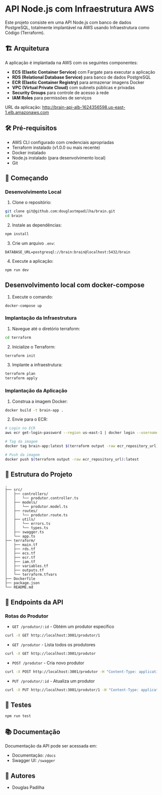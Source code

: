 # API Node.js com Infraestrutura AWS

Este projeto consiste em uma API Node.js com banco de dados PostgreSQL, totalmente implantável na AWS usando Infraestrutura como Código (Terraform).

## 🏗️ Arquitetura

A aplicação é implantada na AWS com os seguintes componentes:

- **ECS (Elastic Container Service)** com Fargate para executar a aplicação
- **RDS (Relational Database Service)** para banco de dados PostgreSQL
- **ECR (Elastic Container Registry)** para armazenar imagens Docker
- **VPC (Virtual Private Cloud)** com subnets públicas e privadas
- **Security Groups** para controle de acesso à rede
- **IAM Roles** para permissões de serviços

URL da aplicação: http://brain-api-alb-1624356598.us-east-1.elb.amazonaws.com

## 🛠️ Pré-requisitos

- AWS CLI configurado com credenciais apropriadas
- Terraform instalado (v1.0.0 ou mais recente)
- Docker instalado
- Node.js instalado (para desenvolvimento local)
- Git

## 🚀 Começando

### Desenvolvimento Local

1. Clone o repositório:

```bash
git clone git@github.com:douglastmpadilha/brain.git
cd brain
```

2. Instale as dependências:

```bash
npm install
```

3. Crie um arquivo `.env`:

```env
DATABASE_URL=postgresql://brain:brain@localhost:5432/brain
```

4. Execute a aplicação:

```bash
npm run dev
```

## Desenvolvimento local com docker-compose

1. Execute o comando:

```bash
docker-compose up
```

### Implantação da Infraestrutura

1. Navegue até o diretório terraform:

```bash
cd terraform
```

2. Inicialize o Terraform:

```bash
terraform init
```

3. Implante a infraestrutura:

```bash
terraform plan
terraform apply
```

### Implantação da Aplicação

1. Construa a imagem Docker:

```bash
docker build -t brain-app .
```

2. Envie para o ECR:

```bash
# Login no ECR
aws ecr get-login-password --region us-east-1 | docker login --username AWS --password-stdin $(aws sts get-caller-identity --query Account --output text).dkr.ecr.us-east-1.amazonaws.com

# Tag da imagem
docker tag brain-app:latest $(terraform output -raw ecr_repository_url):latest

# Push da imagem
docker push $(terraform output -raw ecr_repository_url):latest
```


## 📁 Estrutura do Projeto

```
.
├── src/
│   ├── controllers/
│   │   └── produtor.controller.ts
│   ├── models/
│   │   └── produtor.model.ts
│   ├── routes/
│   │   └── produtor.route.ts
│   ├── utils/
│   │   └── errors.ts
│   │   └── types.ts
│   ├── swagger.ts
│   └── app.ts
├── terraform/
│   ├── main.tf
│   ├── rds.tf
│   ├── ecs.tf
│   ├── ecr.tf
│   ├── iam.tf
│   ├── variables.tf
│   ├── outputs.tf
│   └── terraform.tfvars
├── Dockerfile
├── package.json
└── README.md
```

## 📝 Endpoints da API

### Rotas do Produtor
- `GET /produtor/:id` - Obtém um produtor específico

```bash
curl -X GET http://localhost:3001/produtor/1
```


- `GET /produtor` - Lista todos os produtores

```bash
curl -X GET http://localhost:3001/produtor
```

- `POST /produtor` - Cria novo produtor

```bash
curl -X POST http://localhost:3001/produtor -H "Content-Type: application/json" -d '{"nome": "Novo Produtor", "cpfCnpj": "1234567890", "fazenda": "Fazenda Nova", "cidade": "São Paulo", "estado": "SP", "areaTotal": 100, "areaAgricola": 50, "areaVegetacao": 50, "culturas": ["Café", "Cana de Açúcar"]}'
```

- `PUT /produtor/:id` - Atualiza um produtor

```bash
curl -X PUT http://localhost:3001/produtor/1 -H "Content-Type: application/json" -d '{"nome": "Produtor Atualizado", "cpfCnpj": "0987654321", "fazenda": "Fazenda Atualizada", "cidade": "Rio de Janeiro", "estado": "RJ", "areaTotal": 150, "areaAgricola": 75, "areaVegetacao": 75, "culturas": ["Café", "Cana de Açúcar"]}'
```

## 🧪 Testes

```bash
npm run test
```

## 📚 Documentação

Documentação da API pode ser acessada em:
- Documentação: `/docs`
- Swagger UI: `/swagger`

## 👥 Autores

- Douglas Padilha
